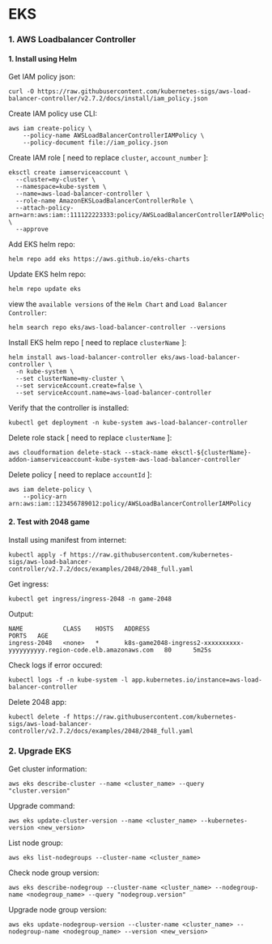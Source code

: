 # EKS

### 1. AWS Loadbalancer Controller
#### 1. Install using Helm

Get IAM policy json:
```
curl -O https://raw.githubusercontent.com/kubernetes-sigs/aws-load-balancer-controller/v2.7.2/docs/install/iam_policy.json
```

Create IAM policy use CLI:
```
aws iam create-policy \
    --policy-name AWSLoadBalancerControllerIAMPolicy \
    --policy-document file://iam_policy.json
```

Create IAM role [ need to replace `cluster`, `account_number` ]:
```
eksctl create iamserviceaccount \
  --cluster=my-cluster \
  --namespace=kube-system \
  --name=aws-load-balancer-controller \
  --role-name AmazonEKSLoadBalancerControllerRole \
  --attach-policy-arn=arn:aws:iam::111122223333:policy/AWSLoadBalancerControllerIAMPolicy \
  --approve
```

Add EKS helm repo:
```
helm repo add eks https://aws.github.io/eks-charts
```

Update EKS helm repo:
```
helm repo update eks
```

view the `available versions` of the `Helm Chart` and `Load Balancer Controller`:
```
helm search repo eks/aws-load-balancer-controller --versions
```

Install EKS helm repo [ need to replace `clusterName` ]:
```
helm install aws-load-balancer-controller eks/aws-load-balancer-controller \
  -n kube-system \
  --set clusterName=my-cluster \
  --set serviceAccount.create=false \
  --set serviceAccount.name=aws-load-balancer-controller 
```

Verify that the controller is installed:
```
kubectl get deployment -n kube-system aws-load-balancer-controller
```

Delete role stack [ need to replace `clusterName` ]:
```
aws cloudformation delete-stack --stack-name eksctl-${clusterName}-addon-iamserviceaccount-kube-system-aws-load-balancer-controller
```

Delete policy [ need to replace `accountId` ]:
```
aws iam delete-policy \
    --policy-arn arn:aws:iam::123456789012:policy/AWSLoadBalancerControllerIAMPolicy
```
#### 2. Test with 2048 game
Install using manifest from internet:
```
kubectl apply -f https://raw.githubusercontent.com/kubernetes-sigs/aws-load-balancer-controller/v2.7.2/docs/examples/2048/2048_full.yaml
```

Get ingress:
```
kubectl get ingress/ingress-2048 -n game-2048
```
Output:
```
NAME           CLASS    HOSTS   ADDRESS                                                                   PORTS   AGE
ingress-2048   <none>   *       k8s-game2048-ingress2-xxxxxxxxxx-yyyyyyyyyy.region-code.elb.amazonaws.com   80      5m25s
```

Check logs if error occured:
```
kubectl logs -f -n kube-system -l app.kubernetes.io/instance=aws-load-balancer-controller
```

Delete 2048 app:
```
kubectl delete -f https://raw.githubusercontent.com/kubernetes-sigs/aws-load-balancer-controller/v2.7.2/docs/examples/2048/2048_full.yaml
```

### 2. Upgrade EKS
Get cluster information:
```
aws eks describe-cluster --name <cluster_name> --query "cluster.version"
```

Upgrade command:
```
aws eks update-cluster-version --name <cluster_name> --kubernetes-version <new_version>
```

List node group:
```
aws eks list-nodegroups --cluster-name <cluster_name>
```

Check node group version:
```
aws eks describe-nodegroup --cluster-name <cluster_name> --nodegroup-name <nodegroup_name> --query "nodegroup.version"
```

Upgrade node group version:
```
aws eks update-nodegroup-version --cluster-name <cluster_name> --nodegroup-name <nodegroup_name> --version <new_version>
```
